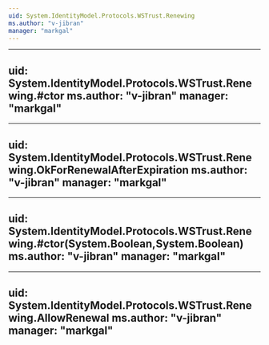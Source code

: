```yaml
---
uid: System.IdentityModel.Protocols.WSTrust.Renewing
ms.author: "v-jibran"
manager: "markgal"
---
```


---
uid: System.IdentityModel.Protocols.WSTrust.Renewing.#ctor
ms.author: "v-jibran"
manager: "markgal"
---

---
uid: System.IdentityModel.Protocols.WSTrust.Renewing.OkForRenewalAfterExpiration
ms.author: "v-jibran"
manager: "markgal"
---

---
uid: System.IdentityModel.Protocols.WSTrust.Renewing.#ctor(System.Boolean,System.Boolean)
ms.author: "v-jibran"
manager: "markgal"
---

---
uid: System.IdentityModel.Protocols.WSTrust.Renewing.AllowRenewal
ms.author: "v-jibran"
manager: "markgal"
---
